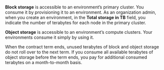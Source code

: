 **Block storage** is accessible to an environment’s primary cluster. You consume it by provisioning it to an environment. As an organization admin, when you create an environment, in the **Total storage in TB** field, you indicate the number of terabytes for each node in the primary cluster.

**Object storage** is accessible to an environment’s compute clusters. Your environments consume it simply by using it.

When the contract term ends, unused terabytes of block and object storage do not roll over to the next term. If you consume all available terabytes of object storage before the term ends, you pay for additional consumed terabytes on a month-to-month basis.

